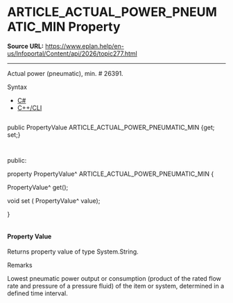 # ARTICLE_ACTUAL_POWER_PNEUMATIC_MIN Property

**Source URL:** https://www.eplan.help/en-us/Infoportal/Content/api/2026/topic277.html

---

Actual power (pneumatic), min. # 26391.

Syntax

- [C#](#i-syntax-CS)
- [C++/CLI](#i-syntax-CPP2005)

```
```
public PropertyValue ARTICLE_ACTUAL_POWER_PNEUMATIC_MIN {get; set;}
```
```

```
```
public:

property PropertyValue^ ARTICLE_ACTUAL_POWER_PNEUMATIC_MIN {

   PropertyValue^ get();

   void set (    PropertyValue^ value);

}
```
```

#### Property Value

Returns property value of type System.String.

Remarks

Lowest pneumatic power output or consumption (product of the rated flow rate and pressure of a pressure fluid) of the item or system, determined in a defined time interval.
